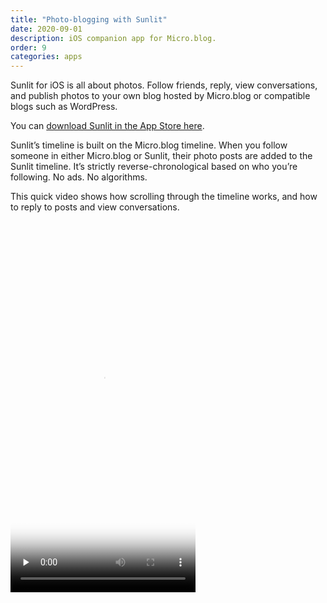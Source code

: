```yaml
---
title: "Photo-blogging with Sunlit"
date: 2020-09-01
description: iOS companion app for Micro.blog.
order: 9
categories: apps
---
```


Sunlit for iOS is all about photos. Follow friends, reply, view conversations, and publish photos to your own blog hosted by Micro.blog or compatible blogs such as WordPress.

You can [download Sunlit in the App Store here](https://itunes.apple.com/us/app/sunlit/id1334727769?ls=1&mt=8).

Sunlit’s timeline is built on the Micro.blog timeline. When you follow someone in either Micro.blog or Sunlit, their photo posts are added to the Sunlit timeline. It’s strictly reverse-chronological based on who you’re following. No ads. No algorithms.

This quick video shows how scrolling through the timeline works, and how to reply to posts and view conversations.

<video src="https://www.manton.org/uploads/2020/3fb7e03cf8.mov" poster="https://www.manton.org/uploads/2020/93022ff866.png" width="296" height="594" style="max-width: 296px;" alt="Sunlit screencast" controls="controls" playsinline="playsinline" preload="none" />

<hr />

For Sunlit 3.0, we’ve redesigned the new post screen to be faster and more flexible than the previous version. It’s great for posting a quick single photo, but it can scale up to full blog posts with multiple sections of text and photos

Sunlit lets you structure the blog post in sections that can each have one or more photos. It then uploads the photos to your blog along with the HTML layout for the post.

<a href="https://www.manton.org/uploads/2020/7dd04599d9.png"><img src="https://www.manton.org/uploads/2020/7dd04599d9.png" alt="Sunlit screenshot" border="0" width="207" height="447" style="width: 207px;" /></a>

<hr />

Both Sunlit and Micro.blog use Discover to help you find people to follow. Because Sunlit is all about photos, Sunlit takes the usual Discover sections from Micro.blog, but shows only the photos from each section instead of all post types.

For example, tapping on 📚 at the top of Discover will show microblog posts that have used the books emoji along with a photo, which will often be a book cover or other photo of the book. Tapping on 🧶 will usually show people’s knitting or crochet projects. Tapping on ☕️ will show coffee-related photos. Tapping on 🍞 will show baking.

<a href="https://www.manton.org/uploads/2020/6e9d20c599.png"><img src="https://www.manton.org/uploads/2020/6e9d20c599.png" alt="Discover knitting screenshot" border="0" width="207" height="448" style="width: 207px;" /></a>   <a href="https://www.manton.org/uploads/2020/67a6cd2bee.png"><img src="https://www.manton.org/uploads/2020/67a6cd2bee.png" alt="Discover coffee screenshot" border="0" width="207" height="448" style="width: 207px;" /></a>   <a href="https://www.manton.org/uploads/2020/5a3010587a.png"><img src="https://www.manton.org/uploads/2020/5a3010587a.png" alt="Discover bread screenshot" border="0" width="207" height="448" style="width: 207px;" /></a>

It’s a great way to discover people to follow even if they haven’t posted a recent photo that you might see in the main 📷 photos section.

<hr />

Micro.blog is based on blogs and IndieWeb standards so that it can integrate well with the rest of the web, not be walled off like a silo. One aspect of this is that you can follow many blogs in Micro.blog even if the author of the blog hasn’t registered on Micro.blog yet, similar to how you can subscribe to blogs in a feed reader like NetNewsWire or Feedbin.

For Sunlit, there’s special support for searching for Tumblr blogs so that they are easy to follow directly from within Sunlit. Use the search under the Discover tab to enter the domain name to follow, as shown in this series of screenshots:

<a href="https://www.manton.org/uploads/2020/401179678e.png"><img src="https://www.manton.org/uploads/2020/401179678e.png" alt="Search screenshot" border="0" width="207" height="448" style="width: 207px;" /></a> &nbsp; <a href="https://www.manton.org/uploads/2020/e74002a36d.png"><img src="https://www.manton.org/uploads/2020/e74002a36d.png" alt="Tumblr result" border="0" width="207" height="448" style="width: 207px;" /></a> &nbsp; <a href="https://www.manton.org/uploads/2020/63e178c764.png"><img src="https://www.manton.org/uploads/2020/63e178c764.png" alt="Tumblr profile" border="0" width="207" height="448" style="width: 207px;" /></a>

There is expanded support for following other blogs and even Mastodon users in Micro.blog itself. You can always use Micro.blog to find a blog to follow, then go back to Sunlit and those posts will appear in the Sunlit timeline.
